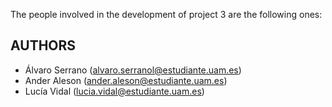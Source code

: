 The people involved in the development of project 3 are the following ones:

## AUTHORS

- Álvaro Serrano  (alvaro.serranol@estudiante.uam.es)
- Ander Aleson    (ander.aleson@estudiante.uam.es)
- Lucía Vidal     (lucia.vidal@estudiante.uam.es)

